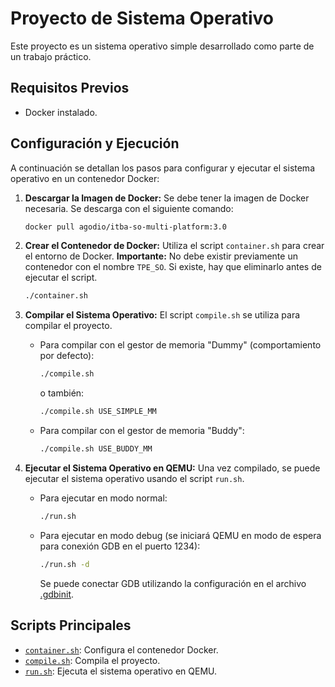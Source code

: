 # Proyecto de Sistema Operativo

Este proyecto es un sistema operativo simple desarrollado como parte de un trabajo práctico.

## Requisitos Previos

- Docker instalado.

## Configuración y Ejecución

A continuación se detallan los pasos para configurar y ejecutar el sistema operativo en un contenedor Docker:

1.  **Descargar la Imagen de Docker:**
    Se debe tener la imagen de Docker necesaria. Se descarga con el siguiente comando:
    ```sh
    docker pull agodio/itba-so-multi-platform:3.0
    ```

2.  **Crear el Contenedor de Docker:**
    Utiliza el script `container.sh` para crear el entorno de Docker.
    **Importante:** No debe existir previamente un contenedor con el nombre `TPE_SO`. Si existe, 
    hay que eliminarlo antes de ejecutar el script.
    ```sh
    ./container.sh
    ```

3.  **Compilar el Sistema Operativo:**
    El script `compile.sh` se utiliza para compilar el proyecto.
    -   Para compilar con el gestor de memoria "Dummy" (comportamiento por defecto):
        ```sh
        ./compile.sh
        ```
        o también:
        ```sh
        ./compile.sh USE_SIMPLE_MM
        ```
    -   Para compilar con el gestor de memoria "Buddy":
        ```sh
        ./compile.sh USE_BUDDY_MM
        ```

4.  **Ejecutar el Sistema Operativo en QEMU:**
    Una vez compilado, se puede ejecutar el sistema operativo usando el script `run.sh`.
    -   Para ejecutar en modo normal:
        ```sh
        ./run.sh
        ```
    -   Para ejecutar en modo debug (se iniciará QEMU en modo de espera para conexión GDB en el puerto 1234):
        ```sh
        ./run.sh -d
        ```
        Se puede conectar GDB utilizando la configuración en el archivo [.gdbinit](.gdbinit).

## Scripts Principales

-   [`container.sh`](container.sh): Configura el contenedor Docker.
-   [`compile.sh`](compile.sh): Compila el proyecto.
-   [`run.sh`](run.sh): Ejecuta el sistema operativo en QEMU.
